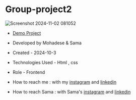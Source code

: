 # Group-project2

![Screenshot 2024-11-02 081052](https://github.com/user-attachments/assets/9a1978a0-8726-4a26-b664-e8a59386e057)
- [Demo Project]( https://mohadsezare-web.github.io/Group-project2/)

- Developed by Mohadese & Sama

- Created - 2024-10-3

- Technologies Used - Html , css

- Role - Frontend

- How to reach me : with my [instagram](https://www.instagram.com/mohadsezare_web) and [linkedin](https://www.linkedin.com/in/mohadsezare_web)

- How to reach Sama : with Sama's [instagram](https://www.instagram.com/samasaadati_web) and [linkedin](https://www.linkedin.com/in/sama-saadati)
